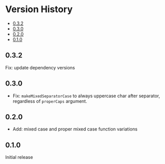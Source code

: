 # Version History

[TOC]: # " "

- [0.3.2](#032)
- [0.3.0](#030)
- [0.2.0](#020)
- [0.1.0](#010)


## 0.3.2

Fix: update dependency versions

## 0.3.0

* Fix: `makeMixedSeparatorCase` to always uppercase char after separator, regardless of
  `properCaps` argument.

## 0.2.0

* Add: mixed case and proper mixed case function variations

## 0.1.0

Initial release
